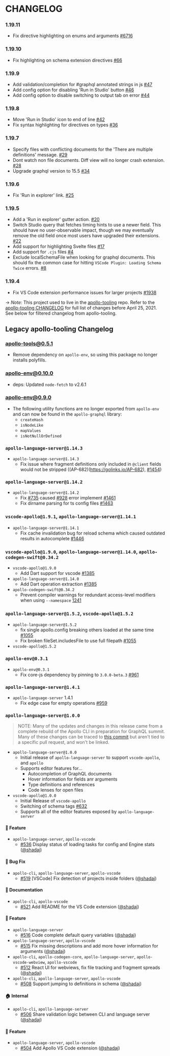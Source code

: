 # CHANGELOG

### 1.19.11

- Fix directive highlighting on enums and arguments [#6716](https://github.com/apollographql/vscode-graphql/pull/71)

### 1.19.10

- Fix highlighting on schema extension directives [#66](https://github.com/apollographql/vscode-graphql/pull/66)

### 1.19.9

- Add validation/completion for #graphql annotated strings in js [#47](https://github.com/apollographql/vscode-graphql/pull/47)
- Add config option for disabling 'Run in Studio' button [#46](https://github.com/apollographql/vscode-graphql/pull/46)
- Add config option to disable switching to output tab on error [#44](https://github.com/apollographql/vscode-graphql/pull/44)

### 1.19.8

- Move 'Run in Studio' icon to end of line [#42](https://github.com/apollographql/vscode-graphql/pull/42)
- Fix syntax highlighting for directives on types [#36](https://github.com/apollographql/vscode-graphql/pull/36)

### 1.19.7

- Specify files with conflicting documents for the 'There are multiple definitions' message. [#29](https://github.com/apollographql/vscode-graphql/pull/29)
- Dont watch non file documents. Diff view will no longer crash extension. [#28](https://github.com/apollographql/vscode-graphql/pull/28)
- Upgrade graphql version to 15.5 [#34](https://github.com/apollographql/vscode-graphql/pull/34)

### 1.19.6

- Fix 'Run in explorer' link. [#25](https://github.com/apollographql/vscode-graphql/pull/25)

### 1.19.5

- Add a 'Run in explorer' gutter action. [#20](https://github.com/apollographql/vscode-graphql/pull/20)
- Switch Studio query that fetches timing hints to use a newer field. This should have no user-observable impact, though we may eventually remove the old field once most users have upgraded their extensions. [#22](https://github.com/apollographql/vscode-graphql/pull/22)
- Add support for highlighting Svelte files [#17](https://github.com/apollographql/vscode-graphql/pull/17)
- Add support for `.cjs` files [#4](https://github.com/apollographql/vscode-graphql/pull/4)
- Exclude localSchemaFile when looking for graphql documents. This should fix the common case for hitting `VSCode Plugin: Loading Schema Twice` errors. [#8](https://github.com/apollographql/vscode-graphql/pull/8)

### 1.19.4

- Fix VS Code extension performance issues for larger projects [#1938](https://github.com/apollographql/apollo-tooling/pull/1938)

-> _Note:_ This project used to live in the [apollo-tooling](https://github.com/apollographql/apollo-tooling) repo. Refer to the [apollo-tooling CHANGELOG](https://github.com/apollographql/apollo-tooling/blob/master/CHANGELOG.md) for full list of changes before April 25, 2021. See below for filtered changelog from apollo-tooling.

## Legacy apollo-tooling Changelog

### apollo-tools@0.5.1

- Remove dependency on `apollo-env`, so using this package no longer installs polyfills.

### apollo-env@0.10.0

- deps: Updated `node-fetch` to v2.6.1

### apollo-env@0.9.0

- The following utility functions are no longer exported from `apollo-env` and can now be found in the `apollo-graphql` library:
  - `createHash`
  - `isNodeLike`
  - `mapValues`
  - `isNotNullOrDefined`

### `apollo-language-server@1.14.3`

- `apollo-language-server@1.14.3`
  - Fix issue where fragment definitions only included in `@client` fields would not be stripped ((AP-682)(https://golinks.io/AP-682), [#1454](https://github.com/apollographql/apollo-tooling/pull/1454))

### `apollo-language-server@1.14.2`

- `apollo-language-server@1.14.2`
  - Fix [#735](https://github.com/apollographql/vscode-graphql/issues/735) caused [#928](https://github.com/apollographql/vscode-graphql/issues/928) error implement [#1461](https://github.com/apollographql/apollo-tooling/pull/1461)
  - Fix dirname parsing for ts config files [#1463](https://github.com/apollographql/apollo-tooling/pull/1463)

### `vscode-apollo@1.9.1`, `apollo-language-server@1.14.1`

- `apollo-language-server@1.14.1`
  - Fix cache invalidation bug for reload schema which caused outdated results in autocomplete [#1446](https://github.com/apollographql/apollo-tooling/pull/1446)

### `vscode-apollo@1.9.0`, `apollo-language-server@1.14.0`, `apollo-codegen-swift@0.34.2`

- `vscode-apollo@1.9.0`
  - Add Dart support for vscode [#1385](https://github.com/apollographql/apollo-tooling/pull/1385)
- `apollo-language-server@1.14.0`
  - Add Dart operation extraction [#1385](https://github.com/apollographql/apollo-tooling/pull/1385)
- `apollo-codegen-swift@0.34.2`
  - Prevent compiler warnings for redundant access-level modifiers when using `--namespace` [1241](https://github.com/apollographql/apollo-tooling/pull/1241)

### `apollo-language-server@1.5.2`, `vscode-apollo@1.5.2`

- `apollo-language-server@1.5.2`
  - fix single apollo.config breaking others loaded at the same time [#1055](https://github.com/apollographql/apollo-tooling/pull/1055)
  - Fix broken fileSet.includesFile to use full filepath [#1055](https://github.com/apollographql/apollo-tooling/pull/1055)
- `vscode-apollo@1.5.2`

### `apollo-env@0.3.1`

- `apollo-env@0.3.1`
  - Fix core-js dependency by pinning to `3.0.0-beta.3` [#961](https://github.com/apollographql/apollo-tooling/pull/961)

### `apollo-language-server@1.4.1`

- `apollo-language-server` 1.4.1
  - Fix edge case for empty operations [#959](https://github.com/apollographql/apollo-tooling/pull/959)

### `apollo-language-server@1.0.0`

> NOTE: Many of the updates and changes in this release came from a complete rebuild of the Apollo CLI in preparation for GraphQL summit. Many of these changes can be traced to [this commit](https://github.com/apollographql/apollo-tooling/commit/d2d73f9c597845355b7ee267e411d80d1c493043) but aren't tied to a specific pull request, and won't be linked.

- `apollo-language-server@1.0.0`
  - Initial release of `apollo-language-server` to support `vscode-apollo`, and `apollo`
  - Supports editor features for...
    - Autocompletion of GraphQL documents
    - Hover information for fields anr arguments
    - Type definitions and references
    - Code lenses for open files
- `vscode-apollo@1.0.0`
  - Initial Release of `vscode-apollo`
  - Switching of schema tags [#632](https://github.com/apollographql/apollo-tooling/pull/632)
  - Supports all of the editor features exposed by `apollo-language-server`

#### :rocket: Feature

- `apollo-language-server`, `apollo-vscode`
  - [#536](https://github.com/apollographql/apollo-tooling/pull/536) Display status of loading tasks for config and Engine stats ([@shadaj](https://github.com/shadaj))

#### :bug: Bug Fix

- `apollo-cli`, `apollo-language-server`, `apollo-vscode`
  - [#519](https://github.com/apollographql/apollo-tooling/pull/519) [VSCode] Fix detection of projects inside folders ([@shadaj](https://github.com/shadaj))

#### :memo: Documentation

- `apollo-cli`, `apollo-vscode`
  - [#521](https://github.com/apollographql/apollo-tooling/pull/521) Add README for the VS Code extension ([@shadaj](https://github.com/shadaj))

#### :rocket: Feature

- `apollo-language-server`
  - [#516](https://github.com/apollographql/apollo-tooling/pull/516) Code complete default query variables ([@shadaj](https://github.com/shadaj))
- `apollo-language-server`, `apollo-vscode`
  - [#515](https://github.com/apollographql/apollo-tooling/pull/515) Fix missing descriptions and add more hover information for arguments ([@shadaj](https://github.com/shadaj))
- `apollo-cli`, `apollo-codegen-core`, `apollo-language-server`, `apollo-vscode-webview`, `apollo-vscode`
  - [#512](https://github.com/apollographql/apollo-tooling/pull/512) React UI for webviews, fix file tracking and fragment spreads ([@shadaj](https://github.com/shadaj))
- `apollo-cli`, `apollo-language-server`, `apollo-vscode`
  - [#508](https://github.com/apollographql/apollo-tooling/pull/508) Support jumping to definitions in schema ([@shadaj](https://github.com/shadaj))

#### :house: Internal

- `apollo-cli`, `apollo-language-server`
  - [#506](https://github.com/apollographql/apollo-tooling/pull/506) Share validation logic between CLI and language server ([@shadaj](https://github.com/shadaj))

#### :rocket: Feature

- `apollo-language-server`, `apollo-vscode`
  - [#504](https://github.com/apollographql/apollo-tooling/pull/504) Add Apollo VS Code extension ([@shadaj](https://github.com/shadaj))
